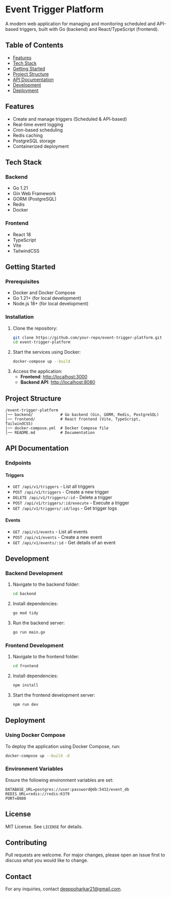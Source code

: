 # Event Trigger Platform

A modern web application for managing and monitoring scheduled and API-based triggers, built with Go (backend) and React/TypeScript (frontend).

## Table of Contents

- [Features](#features)
- [Tech Stack](#tech-stack)
- [Getting Started](#getting-started)
- [Project Structure](#project-structure)
- [API Documentation](#api-documentation)
- [Development](#development)
- [Deployment](#deployment)

## Features

- Create and manage triggers (Scheduled & API-based)
- Real-time event logging
- Cron-based scheduling
- Redis caching
- PostgreSQL storage
- Containerized deployment

## Tech Stack

### Backend

- Go 1.21
- Gin Web Framework
- GORM (PostgreSQL)
- Redis
- Docker

### Frontend

- React 18
- TypeScript
- Vite
- TailwindCSS

## Getting Started

### Prerequisites

- Docker and Docker Compose
- Go 1.21+ (for local development)
- Node.js 18+ (for local development)

### Installation

1. Clone the repository:
   ```sh
   git clone https://github.com/your-repo/event-trigger-platform.git
   cd event-trigger-platform
   ```
2. Start the services using Docker:
   ```sh
   docker-compose up --build
   ```
3. Access the application:
   - **Frontend**: [http://localhost:3000](http://localhost:3000)
   - **Backend API**: [http://localhost:8080](http://localhost:8080)

## Project Structure

```
/event-trigger-platform
│── backend/            # Go backend (Gin, GORM, Redis, PostgreSQL)
│── frontend/           # React frontend (Vite, TypeScript, TailwindCSS)
│── docker-compose.yml  # Docker Compose file
│── README.md           # Documentation
```

## API Documentation

### Endpoints

#### Triggers

- `GET /api/v1/triggers` - List all triggers
- `POST /api/v1/triggers` - Create a new trigger
- `DELETE /api/v1/triggers/:id` - Delete a trigger
- `POST /api/v1/triggers/:id/execute` - Execute a trigger
- `GET /api/v1/triggers/:id/logs` - Get trigger logs

#### Events

- `GET /api/v1/events` - List all events
- `POST /api/v1/events` - Create a new event
- `GET /api/v1/events/:id` - Get details of an event

## Development

### Backend Development

1. Navigate to the backend folder:
   ```sh
   cd backend
   ```
2. Install dependencies:
   ```sh
   go mod tidy
   ```
3. Run the backend server:
   ```sh
   go run main.go
   ```

### Frontend Development

1. Navigate to the frontend folder:
   ```sh
   cd frontend
   ```
2. Install dependencies:
   ```sh
   npm install
   ```
3. Start the frontend development server:
   ```sh
   npm run dev
   ```

## Deployment

### Using Docker Compose

To deploy the application using Docker Compose, run:

```sh
docker-compose up --build -d
```

### Environment Variables

Ensure the following environment variables are set:

```
DATABASE_URL=postgres://user:password@db:5432/event_db
REDIS_URL=redis://redis:6379
PORT=8080
```

## License

MIT License. See `LICENSE` for details.

## Contributing

Pull requests are welcome. For major changes, please open an issue first to discuss what you would like to change.

## Contact

For any inquiries, contact [deeppoharkar21@gmail.com](mailto:deeppoharkar21@gmail.com).
